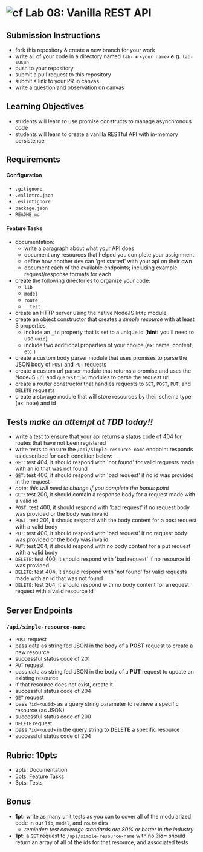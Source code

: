 ![cf](https://i.imgur.com/7v5ASc8.png) Lab 08: Vanilla REST API
======

## Submission Instructions
  * fork this repository & create a new branch for your work
  * write all of your code in a directory named `lab-` + `<your name>` **e.g.** `lab-susan`
  * push to your repository
  * submit a pull request to this repository
  * submit a link to your PR in canvas
  * write a question and observation on canvas

## Learning Objectives  
* students will learn to use promise constructs to manage asynchronous code
* students will learn to create a vanilla RESTful API with in-memory persistence

## Requirements
#### Configuration
  * `.gitignore`
  * `.eslintrc.json`
  * `.eslintignore`
  * `package.json`
  * `README.md`

#### Feature Tasks
* documentation:
  * write a paragraph about what your API does
  * document any resources that helped you complete your assignment
  * define how another dev can 'get started' with your api on their own
  * document each of the available endpoints; including example request/response formats for each
* create the following directories to organize your code:
  * `lib`
  * `model`
  * `route`
  * `__test__`
* create an HTTP server using the native NodeJS `http` module
* create an object constructor that creates a _simple resource_ with at least 3 properties
  * include an `_id` property that is set to a unique id (**hint:** you'll need to use `uuid`)
  * include two additional properties of your choice (ex: name, content, etc.)
* create a custom body parser module that uses promises to parse the JSON body of `POST` and `PUT` requests
* create a custom url parser module that returns a promise and uses the NodeJS `url` and `querystring` modules to parse the request url
* create a router constructor that handles requests to `GET`, `POST`, `PUT`, and `DELETE` requests
* create a storage module that will store resources by their schema type (ex: note) and id


## Tests _make an attempt at TDD today!!_
* write a test to ensure that your api returns a status code of 404 for routes that have not been registered
* write tests to ensure the `/api/simple-resource-name` endpoint responds as described for each condition below:
 * `GET`: test 404, it should respond with 'not found' for valid requests made with an id that was not found
 * `GET`: test 400, it should respond with 'bad request' if no id was provided in the request
  * _note: this will need to change if you complete the bonus point_
 * `GET`: test 200, it should contain a response body for a request made with a valid id
 * `POST`: test 400, it should respond with 'bad request' if no request body was provided or the body was invalid
 * `POST`: test 201, it should respond with the body content for a post request with a valid body
 * `PUT`: test 400, it should respond with 'bad request' if no request body was provided or the body was invalid
 * `PUT`: test 204, it should respond with no body content for a put request with a valid body
 * `DELETE`: test 400, it should respond with 'bad request' if no resource id was provided
 * `DELETE`: test 404, it should respond with 'not found' for valid requests made with an id that was not found
 * `DELETE`: test 204, it should respond with no body content for a request request with a valid resource id

## Server Endpoints
### `/api/simple-resource-name`
* `POST` request
 * pass data as stringifed JSON in the body of a **POST** request to create a new resource
 * successful status code of 201
* `PUT` request
 * pass data as stringifed JSON in the body of a **PUT** request to update an existing resource
 * if that resource does not exist, create it
 * successful status code of 204
* `GET` request
 * pass `?id=<uuid>` as a query string parameter to retrieve a specific resource (as JSON)
 * successful status code of 200
* `DELETE` request
 * pass `?id=<uuid>` in the query string to **DELETE** a specific resource
 * successful status code of 204

## Rubric: 10pts
* 2pts: Documentation
* 5pts: Feature Tasks
* 3pts: Tests

## Bonus
* **1pt:** write as many unit tests as you can to cover all of the modularized code in our `lib`, `model`, and `route` dirs
  * _reminder: test coverage standards are 80% or better in the industry_
* **1pt:** a `GET` request to `/api/simple-resource-name` with no **?id=<num>** should return an array of all of the ids for that resource, and associated tests
